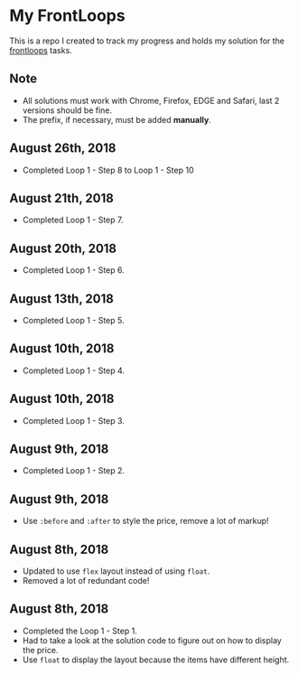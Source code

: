 # My FrontLoops

This is a repo I created to track my progress and holds my solution for the [frontloops](https://frontloops.io/) tasks.

## Note

- All solutions must work with Chrome, Firefox, EDGE and Safari, last 2 versions should be fine.
- The prefix, if necessary, must be added **manually**.

## August 26th, 2018

- Completed Loop 1 - Step 8 to Loop 1 - Step 10

## August 21th, 2018

- Completed Loop 1 - Step 7.

## August 20th, 2018

- Completed Loop 1 - Step 6.

## August 13th, 2018

- Completed Loop 1 - Step 5.

## August 10th, 2018

- Completed Loop 1 - Step 4.

## August 10th, 2018

- Completed Loop 1 - Step 3.

## August 9th, 2018

- Completed Loop 1 - Step 2.

## August 9th, 2018

- Use `:before` and `:after` to style the price, remove a lot of markup!

## August 8th, 2018

- Updated to use `flex` layout instead of using `float`.
- Removed a lot of redundant code!

## August 8th, 2018

- Completed the Loop 1 - Step 1.
- Had to take a look at the solution code to figure out on how to display the price.
- Use `float` to display the layout because the items have different height.

